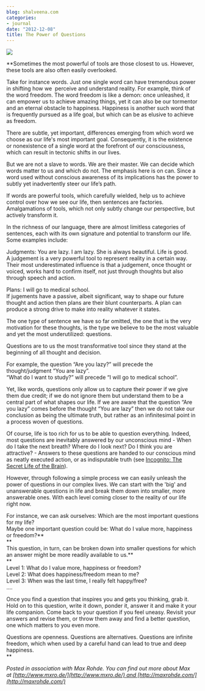 ```yaml
---
blog: shalveena.com
categories:
- journal
date: "2012-12-08"
title: The Power of Questions
---
```


[![](https://shalveena.files.wordpress.com/2012/12/3f8d7-dscf2143.jpg?w=300)](https://shalveena.files.wordpress.com/2012/12/3f8d7-dscf2143.jpg)

  
  
**Sometimes the most powerful of tools are those closest to us. However, these tools are also often easily overlooked.  
  
Take for instance words. Just one single word can have tremendous power in shifting how we  perceive and understand reality. For example, think of the word freedom. The word freedom is like a demon: once unleashed, it can empower us to achieve amazing things, yet it can also be our tormentor and an eternal obstacle to happiness. Happiness is another such word that is frequently pursued as a life goal, but which can be as elusive to achieve as freedom.  
  
There are subtle, yet important, differences emerging from which word we choose as our life's most important goal. Consequently, it is the existence or nonexistence of a single word at the forefront of our consciousness, which can result in tectonic shifts in our lives.  
  
But we are not a slave to words. We are their master. We can decide which words matter to us and which do not. The emphasis here is on can. Since a word used without conscious awareness of its implications has the power to subtly yet inadvertently steer our life’s path.  
  
If words are powerful tools, which carefully wielded, help us to achieve control over how we see our life, then sentences are factories. Amalgamations of tools, which not only subtly change our perspective, but actively transform it.  
  
In the richness of our language, there are almost limitless categories of sentences, each with its own signature and potential to transform our life. Some examples include:  
  
Judgments: You are lazy. I am lazy. She is always beautiful. Life is good.  
A judgement is a very powerful tool to represent reality in a certain way. Their most underestimated influence is that a judgement, once thought or voiced, works hard to confirm itself, not just through thoughts but also through speech and action.  
  
Plans: I will go to medical school.  
If jugements have a passive, albeit significant, way to shape our future thought and action then plans are their blunt counterparts. A plan can produce a strong drive to make into reality whatever it states.  
  
The one type of sentence we have so far omitted, the one that is the very motivation for these thoughts, is the type we believe to be the most valuable and yet the most underutilized: questions.  
  
Questions are to us the most transformative tool since they stand at the beginning of all thought and decision.  
  
For example, the question “Are you lazy?” will precede the thought/judgment “You are lazy”.  
“What do I want to study?” will precede “I will go to medical school”.  
  
Yet, like words, questions only allow us to capture their power if we give them due credit; if we do not ignore them but understand them to be a central part of what shapes our life. If we are aware that the question “Are you lazy” comes before the thought “You are lazy” then we do not take our conclusion as being the ultimate truth, but rather as an infinitesimal point in a process woven of questions.  
  
Of course, life is too rich for us to be able to question everything. Indeed, most questions are inevitably answered by our unconscious mind - When do I take the next breath? Where do I look next? Do I think you are attractive? - Answers to these questions are handed to our conscious mind as neatly executed action, or as indisputable truth (see [Incognito: The Secret Life of the Brain](http://www.amazon.com/Incognito-Secret-Lives-David-Eagleman/dp/0307389928)).  
  
However, through following a simple process we can easily unleash the power of questions in our complex lives. We can start with the 'big' and unanswerable questions in life and break them down into smaller, more answerable ones. With each level coming closer to the reality of our life right now.  
  
For instance, we can ask ourselves: Which are the most important questions for my life?  
Maybe one important question could be: What do I value more, happiness or freedom?**   
**  
This question, in turn, can be broken down into smaller questions for which an answer might be more readily available to us.**  
**  
Level 1: What do I value more, happiness or freedom?  
Level 2: What does happiness/freedom mean to me?  
Level 3: When was the last time, I really felt happy/free?  
....  
  
Once you find a question that inspires you and gets you thinking, grab it. Hold on to this question, write it down, ponder it, answer it and make it your life companion. Come back to your question if you feel uneasy. Revisit your answers and revise them, or throw them away and find a better question, one which matters to you even more.  
  
Questions are openness. Questions are alternatives. Questions are infinite freedom, which when used by a careful hand can lead to true and deep happiness.  
**  
  
_Posted in association with Max Rohde. You can find out more about Max at [http://www.mxro.de/](http://www.mxro.de/) and [http://maxrohde.com/](http://maxrohde.com/)_